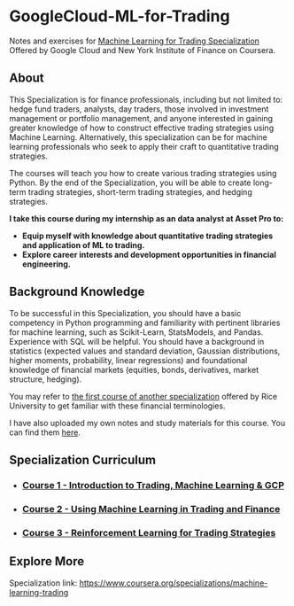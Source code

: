 # GoogleCloud-ML-for-Trading
Notes and exercises for [Machine Learning for Trading Specialization](https://www.coursera.org/specializations/machine-learning-trading) Offered by Google Cloud and New York Institute of Finance on Coursera.

## About
This Specialization is for finance professionals, including but not limited to: hedge fund traders, analysts, day traders, those involved in investment management or portfolio management, and anyone interested in gaining greater knowledge of how to construct effective trading strategies using Machine Learning. Alternatively, this specialization can be for machine learning professionals who seek to apply their craft to quantitative trading strategies. 

The courses will teach you how to create various trading strategies using Python. By the end of the Specialization, you will be able to create long-term trading strategies, short-term trading strategies, and hedging strategies.

**I take this course during my internship as an data analyst at Asset Pro to:**
+ **Equip myself with knowledge about quantitative trading strategies and application of ML to trading.**
+ **Explore career interests and development opportunities in financial engineering.**

## Background Knowledge
To be successful in this Specialization, you should have a basic competency in Python programming and familiarity with pertinent libraries for machine learning, such as Scikit-Learn, StatsModels, and Pandas. Experience with SQL will be helpful. You should have a background in statistics (expected values and standard deviation, Gaussian distributions, higher moments, probability, linear regressions) and foundational knowledge of financial markets (equities, bonds, derivatives, market structure, hedging).

You may refer to [the first course of another specialization](https://www.coursera.org/learn/global-financial-markets-instruments) offered by Rice University to get familiar with these financial terminologies.

I have also uploaded my own notes and study materials for this course. You can find them [here](https://github.com/PeterQiu0516/Rice-Investment-and-Portfolio-Management).

## Specialization Curriculum
+ ### [Course 1 - Introduction to Trading, Machine Learning & GCP](https://github.com/PeterQiu0516/GoogleCloud-ML-for-Trading/blob/master/Course%201:%20%20Introduction%20to%20Trading,%20Machine%20Learning%20&%20GCP/)
+ ### [Course 2 - Using Machine Learning in Trading and Finance](https://github.com/PeterQiu0516/GoogleCloud-ML-for-Trading/tree/master/Course%202%20-%20Using%20Machine%20Learning%20in%20Trading%20and%20Finance)
+ ### [Course 3 - Reinforcement Learning for Trading Strategies]()

## Explore More
Specialization link: https://www.coursera.org/specializations/machine-learning-trading
